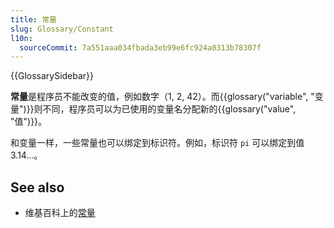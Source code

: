 ```yaml
---
title: 常量
slug: Glossary/Constant
l10n:
  sourceCommit: 7a551aaa034fbada3eb99e6fc924a0313b78307f
---
```


{{GlossarySidebar}}

**常量**是程序员不能改变的值，例如数字（1, 2, 42）。而{{glossary("variable", "变量")}}则不同，程序员可以为已使用的变量名分配新的{{glossary("value", "值")}}。

和变量一样，一些常量也可以绑定到标识符。例如，标识符 `pi` 可以绑定到值 3.14…。

## See also

- 维基百科上的[常量](<https://zh.wikipedia.org/wiki/常數_(編程)>)
